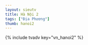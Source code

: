 ```yaml
---
layout: sieutv
title: Hà Nội 2
tags: ["Địa Phương"]
thumb: hanoi2
---
```

{% include tvadv key="vn_hanoi2" %}